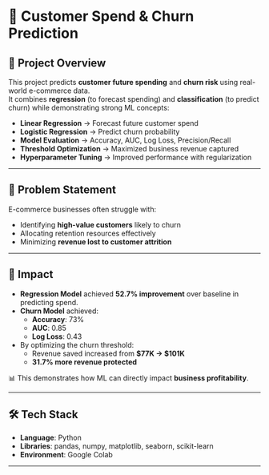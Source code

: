 # 🛒 Customer Spend & Churn Prediction  

## 📌 **Project Overview**  
This project predicts **customer future spending** and **churn risk** using real-world e-commerce data.  
It combines **regression** (to forecast spending) and **classification** (to predict churn) while demonstrating strong ML concepts:  

- **Linear Regression** → Forecast future customer spend  
- **Logistic Regression** → Predict churn probability  
- **Model Evaluation** → Accuracy, AUC, Log Loss, Precision/Recall  
- **Threshold Optimization** → Maximized business revenue captured  
- **Hyperparameter Tuning** → Improved performance with regularization  

---

## 🚀 **Problem Statement**  
E-commerce businesses often struggle with:  
- Identifying **high-value customers** likely to churn  
- Allocating retention resources effectively  
- Minimizing **revenue lost to customer attrition**  

---

## 🔑 **Impact**  
- **Regression Model** achieved **52.7% improvement** over baseline in predicting spend.  
- **Churn Model** achieved:  
  - **Accuracy**: 73%  
  - **AUC**: 0.85  
  - **Log Loss**: 0.43  
- By optimizing the churn threshold:  
  - Revenue saved increased from **\$77K → \$101K**  
  - **31.7% more revenue protected**  

📊 This demonstrates how ML can directly impact **business profitability**.  

---

## 🛠️ **Tech Stack**  
- **Language**: Python  
- **Libraries**: pandas, numpy, matplotlib, seaborn, scikit-learn  
- **Environment**: Google Colab  

---
